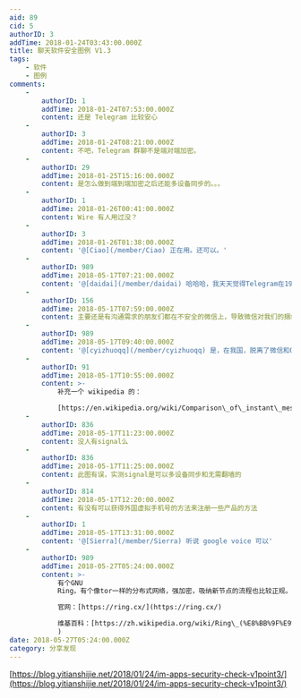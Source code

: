 ```yaml
---
aid: 89
cid: 5
authorID: 3
addTime: 2018-01-24T03:43:00.000Z
title: 聊天软件安全图例 V1.3
tags:
    - 软件
    - 图例
comments:
    -
        authorID: 1
        addTime: 2018-01-24T07:53:00.000Z
        content: 还是 Telegram 比较安心
    -
        authorID: 3
        addTime: 2018-01-24T08:21:00.000Z
        content: 不吧，Telegram 群聊不是端对端加密。
    -
        authorID: 29
        addTime: 2018-01-25T15:16:00.000Z
        content: 是怎么做到端到端加密之后还能多设备同步的。。。
    -
        authorID: 1
        addTime: 2018-01-26T00:41:00.000Z
        content: Wire 有人用过没？
    -
        authorID: 3
        addTime: 2018-01-26T01:38:00.000Z
        content: '@[Ciao](/member/Ciao) 正在用。还可以。'
    -
        authorID: 989
        addTime: 2018-05-17T07:21:00.000Z
        content: '@[daidai](/member/daidai) 哈哈哈，我天天觉得Telegram在1984我'
    -
        authorID: 156
        addTime: 2018-05-17T07:59:00.000Z
        content: 主要还是有沟通需求的朋友们都在不安全的微信上，导致微信对我们的捆绑久久不能解脱。
    -
        authorID: 989
        addTime: 2018-05-17T09:40:00.000Z
        content: '@[cyizhuoqq](/member/cyizhuoqq) 是，在我国，脱离了微信和QQ，连生活都很成问题。'
    -
        authorID: 91
        addTime: 2018-05-17T10:55:00.000Z
        content: >-
            补充一个 wikipedia 的：  

            [https://en.wikipedia.org/wiki/Comparison\_of\_instant\_messaging\_clients](https://en.wikipedia.org/wiki/Comparison_of_instant_messaging_clients)
    -
        authorID: 836
        addTime: 2018-05-17T11:23:00.000Z
        content: 没人有signal么
    -
        authorID: 836
        addTime: 2018-05-17T11:25:00.000Z
        content: 此图有误，实测signal是可以多设备同步和无需翻墙的
    -
        authorID: 814
        addTime: 2018-05-17T12:20:00.000Z
        content: 有没有可以获得外国虚拟手机号的方法来注册一些产品的方法
    -
        authorID: 1
        addTime: 2018-05-17T13:31:00.000Z
        content: '@[Sierra](/member/Sierra) 听说 google voice 可以'
    -
        authorID: 989
        addTime: 2018-05-27T05:24:00.000Z
        content: >-
            有个GNU
            Ring，有个像tor一样的分布式网络，强加密，吸纳新节点的流程也比较正规。早些时候试用过一段时间，当时效果还不怎么好，不知道现在如何了。  

            官网：[https://ring.cx/](https://ring.cx/)  

            维基百科：[https://zh.wikipedia.org/wiki/Ring\_(%E8%BB%9F%E9%AB%94](https://zh.wikipedia.org/wiki/Ring_(%E8%BB%9F%E9%AB%94)
            )
date: 2018-05-27T05:24:00.000Z
category: 分享发现
---
```


[https://blog.yitianshijie.net/2018/01/24/im-apps-security-check-v1point3/](https://blog.yitianshijie.net/2018/01/24/im-apps-security-check-v1point3/)
